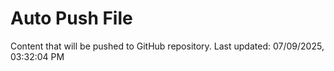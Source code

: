 # Auto Push File

Content that will be pushed to GitHub repository.
Last updated: 07/09/2025, 03:32:04 PM